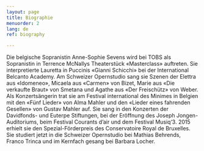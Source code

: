 ```yaml
---
layout: page
title: Biographie
menuorder: 2
lang: de
ref: biography

---
```



Die belgische Sopranistin Anne-Sophie Sevens wird bei TOBS als Sopranistin in Terrence McNallys Theaterstück «Masterclass» auftreten. Sie interpretierte Lauretta in Puccinis «Gianni Schicchi» bei der International Belcanto Academy. Am Schweizer Opernstudio sang sie Szenen der Elettra aus «Idomeneo», Micaela aus «Carmen» von Bizet, Marie aus «Die verkaufte Braut» von Smetana und Agathe aus «Der Freischütz» von Weber. Als Konzertsängerin trat sie am Festival international des Minimes in Belgien mit den «Fünf Lieder» von Alma Mahler und den «Lieder eines fahrenden Gesellen» von Gustav Mahler auf. Sie sang in den Konzerten der Davidfonds- und Euterpe Stiftungen, bei der Eröffnung des Joseph Jongen-Auditoriums, beim Festival Courants d’air und dem Festival Musiq‘3. 2015 erhielt sie den Spezial-Förderpreis des Conservatoire Royal de Bruxelles. Sie studiert jetzt in die Schweizer Opernstudio bei Mathias Behrends, Franco Trinca und im Kernfach gesang bei Barbara Locher.
